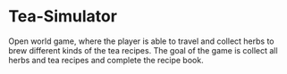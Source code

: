 # Tea-Simulator

Open world game, where the player is able to travel and collect herbs to brew different kinds of the tea recipes. The goal of the game is collect all herbs and tea recipes and complete the recipe book.
